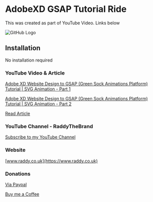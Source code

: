 # AdobeXD GSAP Tutorial Ride

This was created as part of YouTube Video. Links below

![GitHub Logo](https://raddy.co.uk/wp-content/uploads//2020/09/thumbnail-default.jpg)

## Installation
No installation required


### YouTube Video & Article

[Adobe XD Website Design to GSAP (Green Sock Animations Platform) Tutorial | SVG Animation - Part 1](https://www.youtube.com/watch?v=ZmGfH6CJNYY)

[Adobe XD Website Design to GSAP (Green Sock Animations Platform) Tutorial | SVG Animation - Part 2](https://www.youtube.com/watch?v=2wSzfr49yhk)

[Read Article](https://raddy.co.uk/blog/adobe-xd-website-design-to-gsap-3-0-tutorial/)

### YouTube Channel - RaddyTheBrand

[Subscribe to my YouTube Channel](https://www.youtube.com/channel/UCvXscyQ0cLzPZeNOeXI45Sw?sub_confirmation=1)

### Website
[www.raddy.co.uk](https://www.raddy.co.uk)

### Donations
[Via Paypal](https://www.paypal.me/RadoslavAngelov)

[Buy me a Coffee](https://www.buymeacoffee.com/RaddyTheBrand)
